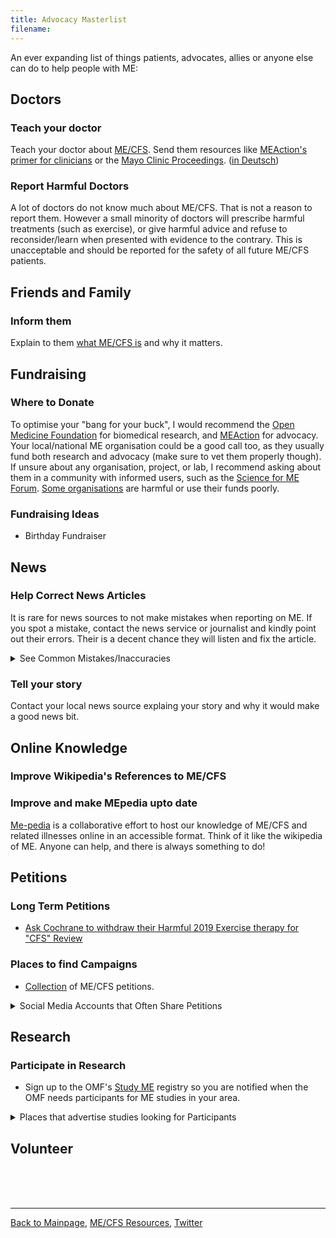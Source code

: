 ```yaml
---
title: Advocacy Masterlist
filename: 
---
```

An ever expanding list of things patients, advocates, allies or anyone else can do to help people with ME:
<br/>
## Doctors
### Teach your doctor
Teach your doctor about [ME/CFS](me-cfs.md). Send them resources like [MEAction's primer for clinicians](https://www.meaction.net/learn/healthcare-providers/) or the [Mayo Clinic Proceedings](https://www.mayoclinicproceedings.org/article/S0025-6196(23)00402-0/fulltext). ([in Deutsch](https://link.springer.com/article/10.1007/s00508-024-02372-y))
### Report Harmful Doctors
A lot of doctors do not know much about ME/CFS. That is not a reason to report them. However a small minority of doctors will prescribe harmful treatments (such as exercise), or give harmful advice and refuse to reconsider/learn when presented with evidence to the contrary. This is unacceptable and should be reported for the safety of all future ME/CFS patients.

## Friends and Family
### Inform them
Explain to them [what ME/CFS is](me-cfs.md) and why it matters. 

## Fundraising
### Where to Donate
To optimise your "bang for your buck", I would recommend the [Open Medicine Foundation](https://www.omf.ngo) for biomedical research, and [MEAction](https://www.meaction.net) for advocacy. Your local/national ME organisation could be a good call too, as they usually fund both research and advocacy (make sure to vet them properly though). If unsure about any organisation, project, or lab, I recommend asking about them in a community with informed users, such as the [Science for ME Forum](https://s4me.info). [Some organisations](LCAP.md) are harmful or use their funds poorly.
### Fundraising Ideas
* Birthday Fundraiser

## News
### Help Correct News Articles
It is rare for news sources to not make mistakes when reporting on ME. If you spot a mistake, contact the news service or journalist and kindly point out their errors. Their is a decent chance they will listen and fix the article.
<details markdown="1">
  <summary>See Common Mistakes/Inaccuracies</summary>

* Does not mention Post-Exertional Malaise although that is the defining and most prominent symptom
* Uses the name "Chronic Fatigue Syndrome" or even "Chronic Fatigue" when the official name is ME/CFS or ME.
* Fails to mention that it is a disabling illness, ie. referring to it as a "fatiguing condition" while listing "common symptoms" like "nausea" without mention that it leads people to be unable to work/bedbound/housebound etc.

</details>

### Tell your story
Contact your local news source explaing your story and why it would make a good news bit.

## Online Knowledge
### Improve Wikipedia's References to ME/CFS
### Improve and make MEpedia upto date
[Me-pedia](https://me-pedia.org/wiki/MEpedia:How_to_contribute) is a collaborative effort to host our knowledge of ME/CFS and related illnesses online in an accessible format. Think of it like the wikipedia of ME. Anyone can help, and there is always something to do!

## Petitions
### Long Term Petitions
* [Ask Cochrane to withdraw their Harmful 2019 Exercise therapy for "CFS" Review](https://www.change.org/p/cochrane-withdraw-the-harmful-2019-exercise-therapy-for-cfs-review)

### Places to find Campaigns
* [Collection](https://www.s4me.info/forums/petitions.23/) of ME/CFS petitions.
<details markdown="1">
<summary>Social Media Accounts that Often Share Petitions</summary>
**Twitter:**
* [Ror Preston](https://x.com/rorpreston?s=21)
* [ME Action Network](https://x.com/meactnet?s=21)
* [ME Advocacy Australia](https://x.com/meadvnetau?s=21)
* [ME Association](https://x.com/meassociation?s=21)
* [Solve ME/CFS Initiative](https://x.com/plzsolvecfs?s=21)
* [The Chronic Collaboration](https://x.com/thechroniccolab?s=21)
* [My Twitter Account](https://twitter.com/yann_mecfs)
</details>

## Research
### Participate in Research
* Sign up to the OMF's [Study ME](https://www.omf.ngo/studyme/) registry so you are notified when the OMF needs participants for ME studies in your area.
<details markdown="1">
  <summary>Places that advertise studies looking for Participants</summary>
* Science for ME has a [collection of active studies looking for participants](https://www.s4me.info/forums/recruitment-into-current-me-cfs-research-studies.129/)
* Your local/national ME/CFS organisation will likely promote studies looking for volunteers. It can be useful to sign up to their newsletters or equivalent.
* [ME Research UK](https://www.meresearch.org.uk/research/volunteering/)
</details>

## Volunteer

<br/><br/><br/>

---

[Back to Mainpage](https://me-cfs.github.io), [ME/CFS Resources](https://me-cfs.github.io/useful-resources.html), [Twitter](https://twitter.com/yann_mecfs)
